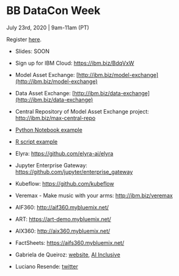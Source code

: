 # BB DataCon Week

July 23rd, 2020 | 9am-11am (PT)

Register [here](https://bbdataconweek.com.br/tendencias-na-area-de-inteligencia-artificial-diretamente-do-codait-ibm-vale-do-silicio).

- Slides: SOON

- Sign up for IBM Cloud: https://ibm.biz/BdqVxW

- Model Asset Exchange: [http://ibm.biz/model-exchange](http://ibm.biz/model-exchange)

- Data Asset Exchange: [http://ibm.biz/data-exchange](http://ibm.biz/data-exchange)

- Central Repository of Model Asset Exchange project: http://ibm.biz/max-central-repo

- [Python Notebook example](http://ibm.biz/max-notebook)

- [R script example](https://github.com/CODAIT/presentations/blob/master/talks/2019-11-08_Rday-Medellin/object_detector.R)

-  Elyra: https://github.com/elyra-ai/elyra 

- Jupyter Enterprise Gateway: https://github.com/jupyter/enterprise_gateway 

- Kubeflow: https://github.com/kubeflow

- Veremax - Make music with your arms: http://ibm.biz/veremax

- AIF360: http://aif360.mybluemix.net/

- ART: https://art-demo.mybluemix.net/

- AIX360: http://aix360.mybluemix.net/

- FactSheets: https://aifs360.mybluemix.net/

- Gabriela de Queiroz: [website](https://k-roz.com/), [AI Inclusive](https://ai-inclusive.org)

- Luciano Resende: [twitter](https://twitter.com/lresende1975)
